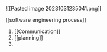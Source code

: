 ![[Pasted image 20231031235041.png]]

[[software engineering process]]
1. [[Communication]]
2. [[planning]]
3. 